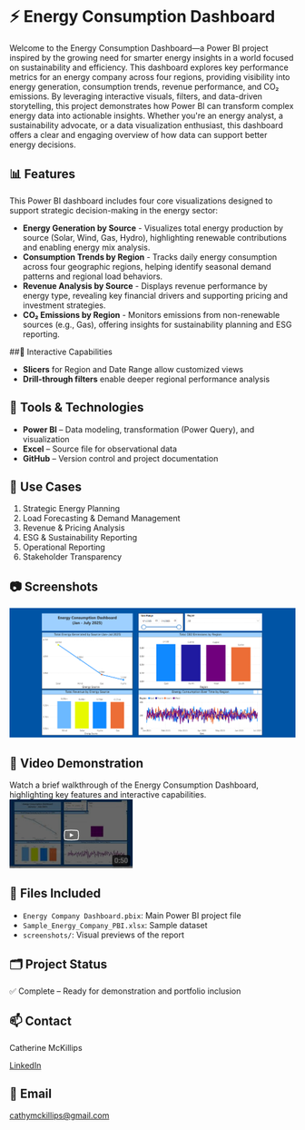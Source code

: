 # ⚡ Energy Consumption Dashboard

Welcome to the Energy Consumption Dashboard—a Power BI project inspired by the growing need for smarter energy insights in a world focused on sustainability and efficiency.
This dashboard explores key performance metrics for an energy company across four regions, providing visibility into energy generation, consumption trends, revenue performance, and CO₂ emissions. By leveraging interactive visuals, filters, and data-driven storytelling, this project demonstrates how Power BI can transform complex energy data into actionable insights.
Whether you're an energy analyst, a sustainability advocate, or a data visualization enthusiast, this dashboard offers a clear and engaging overview of how data can support better energy decisions.

## 📊 Features

This Power BI dashboard includes four core visualizations designed to support strategic decision-making in the energy sector:

-	**Energy Generation by Source** - Visualizes total energy production by source (Solar, Wind, Gas, Hydro), highlighting renewable contributions and enabling energy mix analysis.
- **Consumption Trends by Region** - Tracks daily energy consumption across four geographic regions, helping identify seasonal demand patterns and regional load behaviors.
- **Revenue Analysis by Source** - Displays revenue performance by energy type, revealing key financial drivers and supporting pricing and investment strategies.
- **CO₂ Emissions by Region** - Monitors emissions from non-renewable sources (e.g., Gas), offering insights for sustainability planning and ESG reporting.

##🔧 Interactive Capabilities
- **Slicers** for Region and Date Range allow customized views
- **Drill-through filters** enable deeper regional performance analysis

## 🔧 Tools & Technologies

- **Power BI** – Data modeling, transformation (Power Query), and visualization
- **Excel** – Source file for observational data
- **GitHub** – Version control and project documentation

## 🧠 Use Cases
1.	Strategic Energy Planning
2.	Load Forecasting & Demand Management
3.	Revenue & Pricing Analysis
4.	ESG & Sustainability Reporting
5.	Operational Reporting
6.	Stakeholder Transparency

## 📷 Screenshots
![Dashboard Screenshot](energy-consumption-dashboard.png)


## 🎥 Video Demonstration

Watch a brief walkthrough of the Energy Consumption Dashboard, highlighting key features and interactive capabilities.
[![Watch the Dashboard Demo](video_thumbnail.png)](energy-consumption-dashboard-video.mp4)

## 📁 Files Included
- `Energy Company Dashboard.pbix`: Main Power BI project file
- `Sample_Energy_Company_PBI.xlsx`: Sample dataset
- `screenshots/`: Visual previews of the report

## 🗂️ Project Status

✅ Complete – Ready for demonstration and portfolio inclusion  

## 📫 Contact
Catherine McKillips

[LinkedIn](https://www.linkedin.com/in/catherine-mckillips-data-analytics)  

## 📧 Email
cathymckillips@gmail.com



